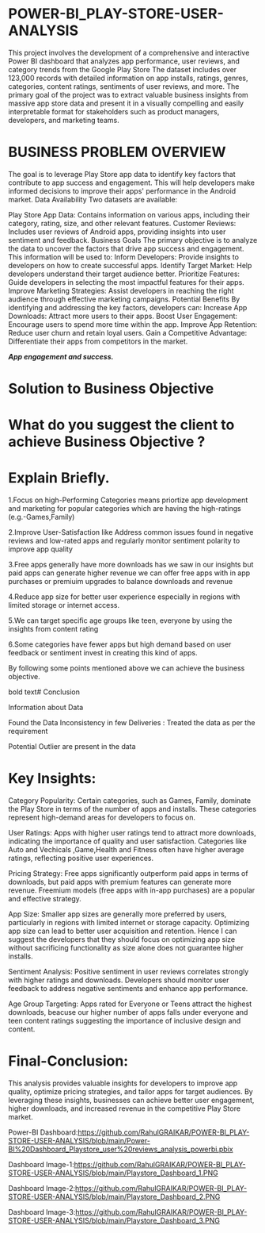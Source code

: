 # POWER-BI_PLAY-STORE-USER-ANALYSIS
This project involves the development of a comprehensive and interactive Power BI dashboard that analyzes app performance, user reviews, and category trends from the Google Play Store The dataset includes over 123,000 records with detailed information on app installs, ratings, genres, categories, content ratings, sentiments of user reviews, and more.
The primary goal of the project was to extract valuable business insights from massive app store data and present it in a visually compelling and easily interpretable format for stakeholders such as product managers, developers, and marketing teams.


# BUSINESS PROBLEM OVERVIEW

The goal is to leverage Play Store app data to identify key factors that contribute to app success and engagement. This will help developers make informed decisions to improve their apps' performance in the Android market. Data Availability Two datasets are available:

Play Store App Data: Contains information on various apps, including their category, rating, size, and other relevant features.
Customer Reviews: Includes user reviews of Android apps, providing insights into user sentiment and feedback. Business Goals The primary objective is to analyze the data to uncover the factors that drive app success and engagement. This information will be used to:
Inform Developers: Provide insights to developers on how to create successful apps.
Identify Target Market: Help developers understand their target audience better.
Prioritize Features: Guide developers in selecting the most impactful features for their apps.
Improve Marketing Strategies: Assist developers in reaching the right audience through effective marketing campaigns. Potential Benefits By identifying and addressing the key factors, developers can:
Increase App Downloads: Attract more users to their apps.
Boost User Engagement: Encourage users to spend more time within the app.
Improve App Retention: Reduce user churn and retain loyal users.
Gain a Competitive Advantage: Differentiate their apps from competitors in the market.

***App engagement and success.***



#  Solution to Business Objective
# What do you suggest the client to achieve Business Objective ?
# Explain Briefly.

1.Focus on high-Performing Categories means priortize app development and marketing for popular categories which are having the high-ratings (e.g.-Games,Family)

2.Improve User-Satisfaction like Address common issues found in negative reviews and low-rated apps and regularly monitor sentiment polarity to improve app quality

3.Free apps generally have more downloads has we saw in our insights but paid apps can generate higher revenue we can offer free apps with in app purchases or premiuim upgrades to balance downloads and revenue

4.Reduce app size for better user experience especially in regions with limited storage or internet access.

5.We can target specific age groups like teen, everyone by using the insights from content rating

6.Some categories have fewer apps but high demand based on user feedback or sentiment invest in creating this kind of apps.

By following some points mentioned above we can achieve the business objective.

bold text# Conclusion

Information about Data

Found the Data Inconsistency in few Deliveries : Treated the data as per the requirement

Potential Outlier are present in the data

# Key Insights:

Category Popularity: Certain categories, such as Games, Family, dominate the Play Store in terms of the number of apps and installs. These categories represent high-demand areas for developers to focus on.

User Ratings: Apps with higher user ratings tend to attract more downloads, indicating the importance of quality and user satisfaction. Categories like Auto and Vechicals ,Game,Health and Fitness often have higher average ratings, reflecting positive user experiences.

Pricing Strategy: Free apps significantly outperform paid apps in terms of downloads, but paid apps with premium features can generate more revenue. Freemium models (free apps with in-app purchases) are a popular and effective strategy.

App Size: Smaller app sizes are generally more preferred by users, particularly in regions with limited internet or storage capacity. Optimizing app size can lead to better user acquisition and retention. Hence I can suggest the developers that they should focus on optimizing app size without sacrificing functionality as size alone does not guarantee higher installs.

Sentiment Analysis: Positive sentiment in user reviews correlates strongly with higher ratings and downloads. Developers should monitor user feedback to address negative sentiments and enhance app performance.

Age Group Targeting: Apps rated for Everyone or Teens attract the highest downloads, beacuse our higher number of apps falls under everyone and teen content ratings suggesting the importance of inclusive design and content.

# Final-Conclusion:

This analysis provides valuable insights for developers to improve app quality, optimize pricing strategies, and tailor apps for target audiences. By leveraging these insights, businesses can achieve better user engagement, higher downloads, and increased revenue in the competitive Play Store market.









Power-BI Dashboard:https://github.com/RahulGRAIKAR/POWER-BI_PLAY-STORE-USER-ANALYSIS/blob/main/Power-BI%20Dashboard_Playstore_user%20reviews_analysis_powerbi.pbix

Dashboard Image-1:https://github.com/RahulGRAIKAR/POWER-BI_PLAY-STORE-USER-ANALYSIS/blob/main/Playstore_Dashboard_1.PNG

Dashboard Image-2:https://github.com/RahulGRAIKAR/POWER-BI_PLAY-STORE-USER-ANALYSIS/blob/main/Playstore_Dashboard_2.PNG

Dashboard Image-3:https://github.com/RahulGRAIKAR/POWER-BI_PLAY-STORE-USER-ANALYSIS/blob/main/Playstore_Dashboard_3.PNG

